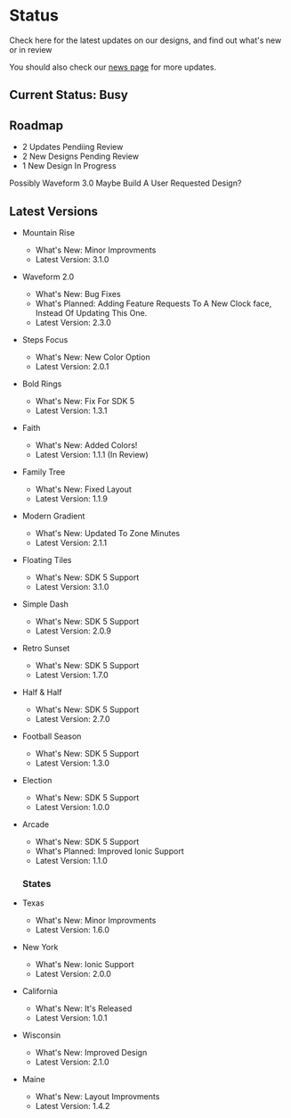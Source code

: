 # Status
Check here for the latest updates on our designs, and find out what's new or in review

You should also check our [news page](https://momentric-9b1d4.web.app/News) for more updates.

## Current Status: Busy

## Roadmap
- 2 Updates Pendiing Review
- 2 New Designs Pending Review
- 1 New Design In Progress

Possibly Waveform 3.0
Maybe Build A User Requested Design?

## Latest Versions

- Mountain Rise
  - What's New: Minor Improvments
  - Latest Version: 3.1.0
  
- Waveform 2.0
  - What's New: Bug Fixes
  - What's Planned: Adding Feature Requests To A New Clock face, Instead Of Updating This One.
  - Latest Version: 2.3.0
  
- Steps Focus
  - What's New: New Color Option
  - Latest Version: 2.0.1
  
- Bold Rings
  - What's New: Fix For SDK 5
  - Latest Version: 1.3.1
  
- Faith
  - What's New: Added Colors!
  - Latest Version: 1.1.1 (In Review)
  
- Family Tree
  - What's New: Fixed Layout
  - Latest Version: 1.1.9
  
- Modern Gradient
  - What's New: Updated To Zone Minutes
  - Latest Version: 2.1.1
  
- Floating Tiles
  - What's New:  SDK 5 Support
  - Latest Version: 3.1.0
  
- Simple Dash
  - What's New: SDK 5 Support
  - Latest Version: 2.0.9
  
- Retro Sunset
  - What's New: SDK 5 Support
  - Latest Version: 1.7.0
  
- Half & Half
  - What's New: SDK 5 Support
  - Latest Version: 2.7.0
  
- Football Season
  - What's New: SDK 5 Support
  - Latest Version: 1.3.0
  
- Election
  - What's New: SDK 5 Support
  - Latest Version: 1.0.0
  
- Arcade
  - What's New: SDK 5 Support
  - What's Planned: Improved Ionic Support
  - Latest Version: 1.1.0
  
  ### States
  
- Texas
  - What's New: Minor Improvments
  - Latest Version: 1.6.0
  
- New York
  - What's New: Ionic Support
  - Latest Version: 2.0.0
  
- California
  - What's New: It's Released
  - Latest Version: 1.0.1
  
- Wisconsin
  - What's New: Improved Design
  - Latest Version: 2.1.0
  
- Maine
  - What's New: Layout Improvments
  - Latest Version: 1.4.2
